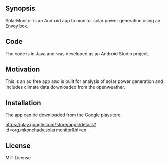 ## Synopsis

SolarMonitor is an Android app to monitor solar power generation using an Envoy box.

## Code

The code is in Java and was developed as an Android Studio project.

## Motivation

This is an ad free app and is built for analysis of solar power generation and includes climate data downloaded from the openweather.

## Installation

The app can be downloaded from the Google playstore.

https://play.google.com/store/apps/details?id=org.mkonchady.solarmonitor&hl=en

## License

MIT License

